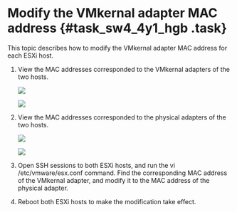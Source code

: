 # Modify the VMkernal adapter MAC address {#task_sw4_4y1_hgb .task}

This topic describes how to modify the VMkernal adapter MAC address for each ESXi host.

1.  View the MAC addresses corresponded to the VMkernal adapters of the two hosts. 

    ![](http://static-aliyun-doc.oss-cn-hangzhou.aliyuncs.com/assets/img/84997/154705647135627_en-US.png)

    ![](http://static-aliyun-doc.oss-cn-hangzhou.aliyuncs.com/assets/img/84997/154705647135629_en-US.png)

2.  View the MAC addresses corresponded to the physical adapters of the two hosts. 

    ![](http://static-aliyun-doc.oss-cn-hangzhou.aliyuncs.com/assets/img/84997/154705647135628_en-US.png)

    ![](http://static-aliyun-doc.oss-cn-hangzhou.aliyuncs.com/assets/img/84997/154705647135630_en-US.png)

3.  Open SSH sessions to both ESXi hosts, and run the vi /etc/vmware/esx.conf command. Find the corresponding MAC address of the VMkernal adapter, and modify it to the MAC address of the physical adapter. 
4.  Reboot both ESXi hosts to make the modification take effect. 

